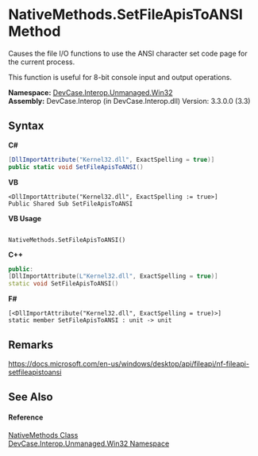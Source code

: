 # NativeMethods.SetFileApisToANSI Method 
 

Causes the file I/O functions to use the ANSI character set code page for the current process. 

 This function is useful for 8-bit console input and output operations.

**Namespace:**&nbsp;<a href="N_DevCase_Interop_Unmanaged_Win32">DevCase.Interop.Unmanaged.Win32</a><br />**Assembly:**&nbsp;DevCase.Interop (in DevCase.Interop.dll) Version: 3.3.0.0 (3.3)

## Syntax

**C#**<br />
``` C#
[DllImportAttribute("Kernel32.dll", ExactSpelling = true)]
public static void SetFileApisToANSI()
```

**VB**<br />
``` VB
<DllImportAttribute("Kernel32.dll", ExactSpelling := true>]
Public Shared Sub SetFileApisToANSI
```

**VB Usage**<br />
``` VB Usage

NativeMethods.SetFileApisToANSI()
```

**C++**<br />
``` C++
public:
[DllImportAttribute(L"Kernel32.dll", ExactSpelling = true)]
static void SetFileApisToANSI()
```

**F#**<br />
``` F#
[<DllImportAttribute("Kernel32.dll", ExactSpelling = true)>]
static member SetFileApisToANSI : unit -> unit 

```


## Remarks
<a href="https://docs.microsoft.com/en-us/windows/desktop/api/fileapi/nf-fileapi-setfileapistoansi" target="_blank">https://docs.microsoft.com/en-us/windows/desktop/api/fileapi/nf-fileapi-setfileapistoansi</a>

## See Also


#### Reference
<a href="T_DevCase_Interop_Unmanaged_Win32_NativeMethods">NativeMethods Class</a><br /><a href="N_DevCase_Interop_Unmanaged_Win32">DevCase.Interop.Unmanaged.Win32 Namespace</a><br />